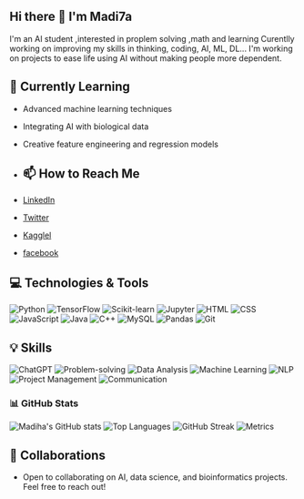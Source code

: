 ## Hi there 👋 I'm Madi7a 
I'm an AI student ,interested in proplem solving ,math and learning 
Curentlly working on improving my skills in thinking, coding, AI, ML, DL...
 I'm working on projects to ease life using AI without making people more dependent.

 ## 🌱 Currently Learning
- Advanced machine learning techniques
- Integrating AI with biological data
- Creative feature engineering and regression models

- ## 📫 How to Reach Me
- [LinkedIn](https://www.linkedin.com/in/madihasaeid)
- [Twitter](https://x.com/madiha80118057)
- [Kagglel](https:/www.kaggle.com/madihasaeidfarouq)
- [facebook](https://www.facebook.com/madihasaeid1712) 


## 💻 Technologies & Tools
![Python](https://img.shields.io/badge/Python-3776AB?style=flat&logo=python&logoColor=white)
![TensorFlow](https://img.shields.io/badge/TensorFlow-FF6F00?style=flat&logo=tensorflow&logoColor=white)
![Scikit-learn](https://img.shields.io/badge/Scikit--learn-F7931E?style=flat&logo=scikit-learn&logoColor=white)
![Jupyter](https://img.shields.io/badge/Jupyter-F37626?style=flat&logo=jupyter&logoColor=white)
![HTML](https://img.shields.io/badge/HTML-E34F26?style=flat&logo=html5&logoColor=white)
![CSS](https://img.shields.io/badge/CSS-1572B6?style=flat&logo=css3&logoColor=white)
![JavaScript](https://img.shields.io/badge/JavaScript-F7DF1E?style=flat&logo=javascript&logoColor=black)
![Java](https://img.shields.io/badge/Java-007396?style=flat&logo=java&logoColor=white)
![C++](https://img.shields.io/badge/C++-00599C?style=flat&logo=cplusplus&logoColor=white)
![MySQL](https://img.shields.io/badge/MySQL-4479A1?style=flat&logo=mysql&logoColor=white)
![Pandas](https://img.shields.io/badge/Pandas-150458?style=flat&logo=pandas&logoColor=white)
![Git](https://img.shields.io/badge/Git-F05032?style=flat&logo=git&logoColor=white)

## 💡 Skills
![ChatGPT](https://img.shields.io/badge/ChatGPT-00A3E0?style=flat&logo=openai&logoColor=white)
![Problem-solving](https://img.shields.io/badge/Problem--Solving-4D7A8C?style=flat&logo=brain&logoColor=white)
![Data Analysis](https://img.shields.io/badge/Data--Analysis-4B92DB?style=flat&logo=python&logoColor=white)
![Machine Learning](https://img.shields.io/badge/Machine--Learning-F7A85C?style=flat&logo=tensorflow&logoColor=white)
![NLP](https://img.shields.io/badge/NLP-3C3C3C?style=flat&logo=python&logoColor=white)
![Project Management](https://img.shields.io/badge/Project--Management-0C6C8A?style=flat&logo=trello&logoColor=white)
![Communication](https://img.shields.io/badge/Communication-1D4D7A?style=flat&logo=slack&logoColor=white)


### 📊 GitHub Stats
![Madiha's GitHub stats](https://github-readme-stats.vercel.app/api?username=madi7a&show_icons=true&count_private=true&hide_title=true&hide=prs&theme=dark)
![Top Languages](https://github-readme-stats.vercel.app/api/top-langs/?username=madi7a&layout=compact&theme=dark)
![GitHub Streak](https://github-readme-streak-stats.herokuapp.com/?user=madi7a&theme=dark)
![Metrics](https://metrics.lecoq.io/madi7atemplate=classic&base.indepth=false&base.hireable=false&base.skip=false&languages=1&languages.ignored=html&languages.colors=github&languages.threshold=0%25&config.timezone=Asia%2FCairo)


## 🤝 Collaborations
- Open to collaborating on AI, data science, and bioinformatics projects. Feel free to reach out!
